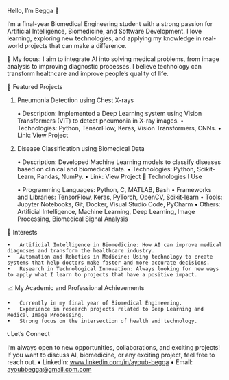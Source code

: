 Hello, I’m Begga 👋

I’m a final-year Biomedical Engineering student with a strong passion for Artificial Intelligence, Biomedicine, and Software Development. I love learning, exploring new technologies, and applying my knowledge in real-world projects that can make a difference.

🔬 My focus: I aim to integrate AI into solving medical problems, from image analysis to improving diagnostic processes. I believe technology can transform healthcare and improve people’s quality of life.

🚀 Featured Projects

1. Pneumonia Detection using Chest X-rays

	•	Description: Implemented a Deep Learning system using Vision Transformers (ViT) to detect pneumonia in X-ray images.
	•	Technologies: Python, TensorFlow, Keras, Vision Transformers, CNNs.
	•	Link: View Project

2. Disease Classification using Biomedical Data

	•	Description: Developed Machine Learning models to classify diseases based on clinical and biomedical data.
	•	Technologies: Python, Scikit-Learn, Pandas, NumPy.
	•	Link: View Project
🔧 Technologies I Use

	•	Programming Languages: Python, C, MATLAB, Bash
	•	Frameworks and Libraries: TensorFlow, Keras, PyTorch, OpenCV, Scikit-learn
	•	Tools: Jupyter Notebooks, Git, Docker, Visual Studio Code, PyCharm
	•	Others: Artificial Intelligence, Machine Learning, Deep Learning, Image Processing, Biomedical Signal Analysis

🌱 Interests

	•	Artificial Intelligence in Biomedicine: How AI can improve medical diagnoses and transform the healthcare industry.
	•	Automation and Robotics in Medicine: Using technology to create systems that help doctors make faster and more accurate decisions.
	•	Research in Technological Innovation: Always looking for new ways to apply what I learn to projects that have a positive impact.

📈 My Academic and Professional Achievements

	•	Currently in my final year of Biomedical Engineering.
	•	Experience in research projects related to Deep Learning and Medical Image Processing.
	•	Strong focus on the intersection of health and technology.

📞 Let’s Connect

I’m always open to new opportunities, collaborations, and exciting projects! If you want to discuss AI, biomedicine, or any exciting project, feel free to reach out.
	•	LinkedIn: www.linkedin.com/in/ayoub-begga
	•	Email: ayoubbegga@gmail.com.com

